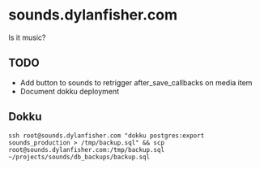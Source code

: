 # sounds.dylanfisher.com

Is it music?

## TODO

- Add button to sounds to retrigger after_save_callbacks on media item
- Document dokku deployment

## Dokku

`ssh root@sounds.dylanfisher.com "dokku postgres:export sounds_production > /tmp/backup.sql" && scp root@sounds.dylanfisher.com:/tmp/backup.sql ~/projects/sounds/db_backups/backup.sql`
